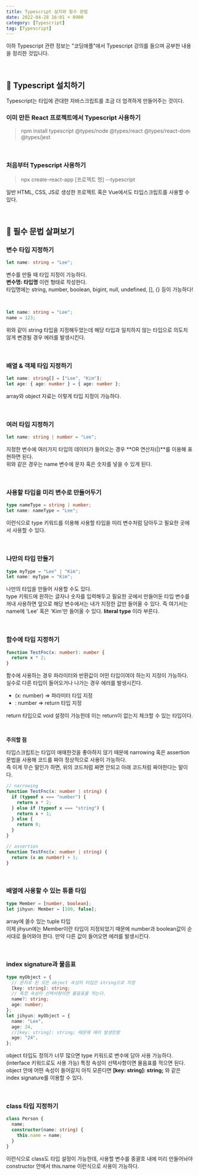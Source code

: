 ```yaml
---
title: Typescript 설치와 필수 문법
date: 2022-04-28 16:01 + 0900
category: [Typescript]
tag: [Typescript]
---
```


이하 Typescript 관련 정보는 "코딩애플"에서 Typescript 강의를 들으며 공부한 내용을 정리한 것입니다.

<br>

## 📌 Typescript 설치하기

Typescript는 타입에 관대한 자바스크립트를 조금 더 엄격하게 만들어주는 것이다.

### 이미 만든 React 프로젝트에서 Typescript 사용하기

> npm install typescript @types/node @types/react @types/react-dom @types/jest

<br>

### 처음부터 Typescript 사용하기

> npx create-react-app [프로젝트 명] --typescript

일반 HTML, CSS, JS로 생성한 프로젝트 혹은 Vue에서도 타입스크립트를 사용할 수 있다.

<br>

## 📌 필수 문법 살펴보기

### 변수 타입 지정하기

```ts
let name: string = "Lee";
```

변수를 만들 때 타입 지정이 가능하다.  
**변수명: 타입명** 이런 형태로 작성한다.  
타입명에는 string, number, boolean, bigint, null, undefined, [], {} 등이 가능하다!

<br>

```ts
let name: string = "Lee";
name = 123;
```

위와 같이 string 타입을 지정해두었는데 해당 타입과 일치하지 않는 타입으로 의도치 않게 변경될 경우 에러를 발생시킨다.

<br>

### 배열 & 객체 타입 지정하기

```ts
let name: string[] = ["Lee", "Kim"];
let age: { age: number } = { age: number };
```

array와 object 자료는 이렇게 타입 지정이 가능하다.

<br>

### 여러 타입 지정하기

```ts
let name: string | number = "Lee";
```

지정한 변수에 여러가지 타입의 데이터가 들어오는 경우 **OR 연산자(|)**를 이용해 표현하면 된다.  
위와 같은 경우는 name 변수에 문자 혹은 숫자를 넣을 수 있게 된다.

<br>

### 사용할 타입을 미리 변수로 만들어두기

```ts
type nameType = string | number;
let name: nameType = "Lee";
```

이런식으로 type 키워드를 이용해 사용할 타입을 미리 변수처럼 담아두고 필요한 곳에서 사용할 수 있다.

<br>

### 나만의 타입 만들기

```ts
type myType = "Lee" | "Kim";
let name: myType = "Kim";
```

나만의 타입을 만들어 사용할 수도 있다.  
type 키워드에 원하는 글자나 숫자를 입력해두고 필요한 곳에서 만들어둔 타입 변수를 꺼내 사용하면 앞으로 해당 변수에서는 내가 지정한 값만 들어올 수 있다. 즉 여기서는 name에 'Lee' 혹은 'Kim'만 들어올 수 있다. **literal type** 이라 부른다.

<br>

### 함수에 타입 지정하기

```ts
function TestFnc(x: number): number {
  return x * 2;
}
```

함수에 사용하는 경우 파라미터와 반환값이 어떤 타입이여야 하는지 지정이 가능하다. 실수로 다른 타입이 들어오거나 나가는 경우 에러를 발생시킨다.

- (x: number) => 파라미터 타입 지정
- : number => return 타입 지정

return 타입으로 void 설정이 가능한데 이는 return이 없는지 체크할 수 있는 타입이다.

<br>

**주의할 점**

타입스크립트는 타입이 애매한것을 좋아하지 않기 때문에 narrowing 혹은 assertion 문법을 사용해 코드를 짜야 정상적으로 사용이 가능하다.  
즉 이게 무슨 말인가 하면, 위의 코드처럼 짜면 안되고 아래 코드처럼 짜야한다는 말이다.

```ts
// narrowing
function TestFnc(x: number | string) {
  if (typeof x === "number") {
    return x * 2;
  } else if (typeof x === "string") {
    return x + 1;
  } else {
    return 0;
  }
}

// assertion
function TestFnc(x: number | string) {
  return (x as number) + 1;
}
```

<br>

### 배열에 사용할 수 있는 튜플 타입

```ts
type Member = [number, boolean];
let jihyun: Member = [100, false];
```

array에 쓸수 있는 tuple 타입  
이제 jihyun에는 Member이란 타입이 지정되었기 때문에 number과 boolean값이 순서대로 들어와야 한다. 만약 다른 값이 들어오면 에러를 발생시킨다.

<br>

### index signature과 물음표

```ts
type myObject = {
  // 문자로 된 모든 object 속성의 타입은 string으로 지정
  [key: string]: string;
  // 특정 속성이 선택사항이면 물음표를 적는다.
  name?: string;
  age: number;
};
let jihyun: myObject = {
  name: "Lee",
  age: 24,
  //[key: string]: string; 때문에 에러 발생안함
  age: "24",
};
```

object 타입도 정의가 너무 많으면 type 키워드로 변수에 담아 사용 가능하다.(interface 키워드로도 사용 가능)
특정 속성이 선택사항이면 물음표를 적으면 된다.  
object 안에 어떤 속성이 들어갈지 아직 모른다면 **[key: string]: string;** 와 같은 index signature를 이용할 수 있다.

<br>

### class 타입 지정하기

```ts
class Person {
  name;
  constructor(name: string) {
    this.name = name;
  }
}
```

이런식으로 class도 타입 설정이 가능한데, 사용할 변수를 중괄호 내에 미리 만들어놔야 constructor 안에서 this.name 이런식으로 사용이 가능하다.

